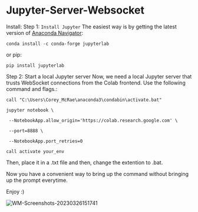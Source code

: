 # Jupyter-Server-Websocket
Install:
Step 1: `Install Jupyter`
The easiest way is by getting the latest version of [Anaconda Navigator](https://anaconda.org/anaconda/anaconda-navigator/):

`conda install -c conda-forge jupyterlab`

or pip:

`pip install jupyterlab`

Step 2: Start a local Jupyter server
Now, we need a local Jupyter server that trusts WebSocket connections from the Colab frontend. 
Use the following command and flags.:

`call "C:\Users\Corey_McRae\anaconda3\condabin\activate.bat"`

`jupyter notebook \`
    
   ` --NotebookApp.allow_origin='https://colab.research.google.com' \` 
    
   ` --port=8888 \`
    
   ` --NotebookApp.port_retries=0`
 
 `call activate your_env`

Then, place it in a .txt file and then, change the extention to .bat.

Now you have a convenient way to bring up the command without bringing up the prompt everytime.

Enjoy :)

![WM-Screenshots-20230326151741](https://user-images.githubusercontent.com/49349748/227808721-485ee946-61b3-429b-8137-02487eca34f5.png)

